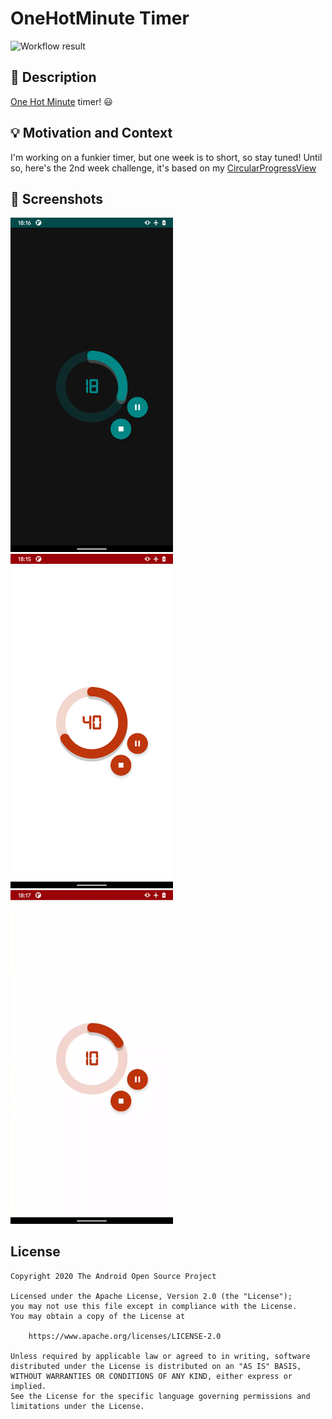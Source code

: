 # OneHotMinute Timer

![Workflow result](https://github.com/GuilhE/OneHotMinute-Compose/workflows/Check/badge.svg)

## :scroll: Description
[One Hot Minute](https://www.youtube.com/watch?v=WrKm8ieK4BA) timer! 😃

## :bulb: Motivation and Context
I'm working on a funkier timer, but one week is to short, so stay tuned!
Until so, here's the 2nd week challenge, it's based on my [CircularProgressView](https://github.com/GuilhE/CircularProgressView)

## :camera_flash: Screenshots
<img src="/results/screenshot_1.png" width="260"> <img src="/results/screenshot_2.png" width="260">  <img src="/results/video.gif" width="260">

## License
```
Copyright 2020 The Android Open Source Project

Licensed under the Apache License, Version 2.0 (the "License");
you may not use this file except in compliance with the License.
You may obtain a copy of the License at

    https://www.apache.org/licenses/LICENSE-2.0

Unless required by applicable law or agreed to in writing, software
distributed under the License is distributed on an "AS IS" BASIS,
WITHOUT WARRANTIES OR CONDITIONS OF ANY KIND, either express or implied.
See the License for the specific language governing permissions and
limitations under the License.
```
